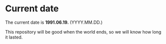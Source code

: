 # Current date

The current date is **1991.06.19.** (YYYY.MM.DD.)

This repository will be good when the world ends, so we will know how long it lasted.